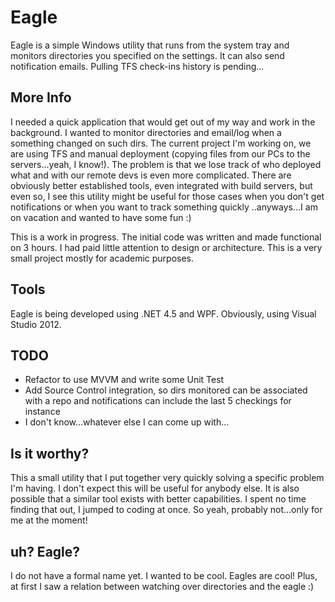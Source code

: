 Eagle
=====

Eagle is a simple Windows utility that runs from the system tray and monitors directories you specified on the settings. It can also send notification emails. Pulling TFS check-ins history is pending...

## More Info

I needed a quick application that would get out of my way and work in the background. I wanted to monitor directories and email/log when a something changed on such dirs. The current project I'm working on, we are using TFS and manual deployment (copying files from our PCs to the servers...yeah, I know!). The problem is that we lose track of who deployed what and with our remote devs is even more complicated. There are obviously better established tools, even integrated with build servers, but even so, I see this utility might be useful for those cases when you don't get notifications or when you want to track something quickly ..anyways...I am on vacation and wanted to have some fun :)

This is a work in progress. The initial code was written and made functional on 3 hours. I had paid little attention to design or architecture. This is a very small project mostly for academic purposes.

## Tools

Eagle is being developed using .NET 4.5 and WPF. Obviously, using Visual Studio 2012.

## TODO

 - Refactor to use MVVM and write some Unit Test
 - Add Source Control integration, so dirs monitored can be associated with a repo and notifications can include the last 5 checkings for instance
 - I don't know...whatever else I can come up with...
 
## Is it worthy? 
 
This a small utility that I put together very quickly solving a specific problem I'm having. I don't expect this will be useful for anybody else. It is also possible that a similar tool exists with better capabilities. I spent no time finding that out, I jumped to coding at once. So yeah, probably not...only for me at the moment!
 
## uh? Eagle?

I do not have a formal name yet. I wanted to be cool. Eagles are cool! Plus, at first I saw a relation between watching over directories and the eagle :)

